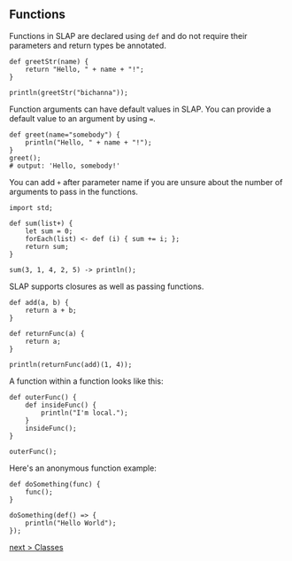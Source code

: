 ## Functions

Functions in SLAP are declared using `def` and do not require their parameters and return types be annotated.
```
def greetStr(name) {
    return "Hello, " + name + "!";
}

println(greetStr("bichanna"));
```

Function arguments can have default values in SLAP. You can provide a default value to an argument by using `=`.
```
def greet(name="somebody") {
    println("Hello, " + name + "!");
}
greet();
# output: 'Hello, somebody!'
```

You can add `+` after parameter name if you are unsure about the number of arguments to pass in the functions.
```
import std;

def sum(list+) {
	let sum = 0;
	forEach(list) <- def (i) { sum += i; };
	return sum;
}

sum(3, 1, 4, 2, 5) -> println();
```

SLAP supports closures as well as passing functions.

```
def add(a, b) {
    return a + b;
}

def returnFunc(a) {
    return a;
}

println(returnFunc(add)(1, 4));
```

A function within a function looks like this:

```
def outerFunc() {
    def insideFunc() {
        println("I'm local.");
    }
    insideFunc();
}

outerFunc();
```

Here's an anonymous function example:

```
def doSomething(func) {
    func();
}

doSomething(def() => {
    println("Hello World");
});
```

[next > Classes](https://github.com/bichanna/slap/blob/master/docs/syntax_doc/classes.md#classes)